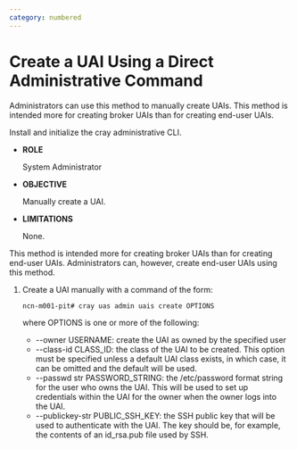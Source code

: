 ```yaml
---
category: numbered
---
```


# Create a UAI Using a Direct Administrative Command

Administrators can use this method to manually create UAIs. This method is intended more for creating broker UAIs than for creating end-user UAIs.

Install and initialize the cray administrative CLI.

-   **ROLE**

    System Administrator

-   **OBJECTIVE**

    Manually create a UAI.

-   **LIMITATIONS**

    None.


This method is intended more for creating broker UAIs than for creating end-user UAIs. Administrators can, however, create end-user UAIs using this method.

1.  Create a UAI manually with a command of the form:

    ```screen
    ncn-m001-pit# cray uas admin uais create OPTIONS
    ```

    where OPTIONS is one or more of the following:

    -   --owner USERNAME: create the UAI as owned by the specified user
    -   --class-id CLASS\_ID: the class of the UAI to be created. This option must be specified unless a default UAI class exists, in which case, it can be omitted and the default will be used.
    -   --passwd str PASSWORD\_STRING: the /etc/password format string for the user who owns the UAI. This will be used to set up credentials within the UAI for the owner when the owner logs into the UAI.
    -   --publickey-str PUBLIC\_SSH\_KEY: the SSH public key that will be used to authenticate with the UAI. The key should be, for example, the contents of an id\_rsa.pub file used by SSH.

